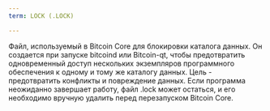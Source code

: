 ```yaml
---
term: LOCK (.LOCK)

---
```

Файл, используемый в Bitcoin Core для блокировки каталога данных. Он создается при запуске bitcoind или Bitcoin-qt, чтобы предотвратить одновременный доступ нескольких экземпляров программного обеспечения к одному и тому же каталогу данных. Цель - предотвратить конфликты и повреждение данных. Если программа неожиданно завершает работу, файл .lock может остаться, и его необходимо вручную удалить перед перезапуском Bitcoin Core.